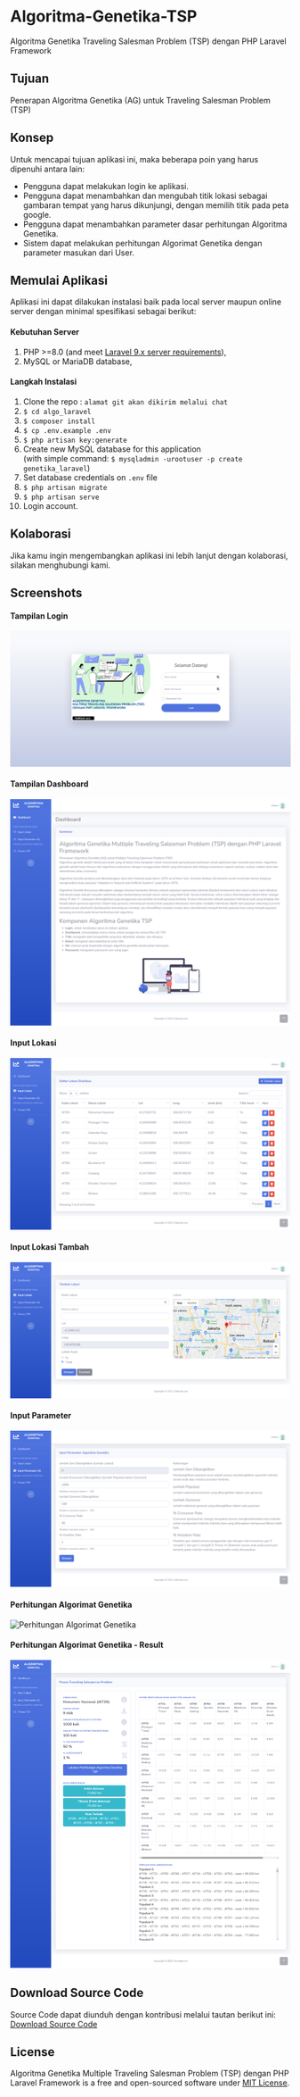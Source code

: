 # Algoritma-Genetika-TSP
Algoritma Genetika Traveling Salesman Problem (TSP) dengan PHP Laravel Framework

## Tujuan
Penerapan Algoritma Genetika (AG) untuk Traveling Salesman Problem (TSP)

## Konsep
Untuk mencapai tujuan aplikasi ini, maka beberapa poin yang harus dipenuhi antara lain:

- Pengguna dapat melakukan login ke aplikasi.
- Pengguna dapat menambahkan dan mengubah titik lokasi sebagai gambaran tempat yang harus dikunjungi, dengan memilih titik pada peta google.
- Pengguna dapat menambahkan parameter dasar perhitungan Algoritma Genetika.
- Sistem dapat melakukan perhitungan Algorimat Genetika dengan parameter masukan dari User.

## Memulai Aplikasi
Aplikasi ini dapat dilakukan instalasi baik pada local server maupun online server dengan minimal spesifikasi sebagai berikut:

#### Kebutuhan Server
1. PHP >=8.0 (and meet [Laravel 9.x server requirements](https://laravel.com/docs/9.x/deployment#server-requirements)),
2. MySQL or MariaDB database,

#### Langkah Instalasi

1. Clone the repo : `alamat git akan dikirim melalui chat`
2. `$ cd algo_laravel`
3. `$ composer install`
4. `$ cp .env.example .env`
5. `$ php artisan key:generate`
6. Create new MySQL database for this application  
(with simple command: `$ mysqladmin -urootuser -p create genetika_laravel`)
7. Set database credentials on `.env` file
8. `$ php artisan migrate`
9. `$ php artisan serve`
10. Login account.

## Kolaborasi
Jika kamu ingin mengembangkan aplikasi ini lebih lanjut dengan kolaborasi, silakan menghubungi kami.

## Screenshots
#### Tampilan Login
![Tampilan Login](https://github.com/kulikode-dev/Algoritma-Genetika-TSP/blob/main/images/1.%20Login.png)

#### Tampilan Dashboard
![Tampilan Dashboard](https://github.com/kulikode-dev/Algoritma-Genetika-TSP/blob/main/images/2.%20Dashboard.png)

#### Input Lokasi
![Input Lokasi](https://github.com/kulikode-dev/Algoritma-Genetika-TSP/blob/main/images/3.%20Input%20Lokasi%20Index.png)

#### Input Lokasi Tambah
![Input Lokasi Tambah](https://github.com/kulikode-dev/Algoritma-Genetika-TSP/blob/main/images/4.%20Input%20Lokasi%20Tambah.png)

#### Input Parameter
![Input Parameter](https://github.com/kulikode-dev/Algoritma-Genetika-TSP/blob/main/images/5.%20Input%20Parameter.png)

#### Perhitungan Algorimat Genetika
![Perhitungan Algorimat Genetika](https://github.com/kulikode-dev/Algoritma-Genetika-TSP/blob/main/images/6.%20Perhitungan%20G.png)

#### Perhitungan Algorimat Genetika - Result
![Perhitungan Algorimat Genetika - Result](https://github.com/kulikode-dev/Algoritma-Genetika-TSP/blob/main/images/7.%20Perhitungan%20AG%20Result.png)

## Download Source Code
Source Code dapat diunduh dengan kontribusi melalui tautan berikut ini: [Download Source Code](https://wawrow.github.io/bootstrap-button-designer/)

## License

Algoritma Genetika Multiple Traveling Salesman Problem (TSP) dengan PHP Laravel Framework is a free and open-sourced software under [MIT License](LICENSE).
